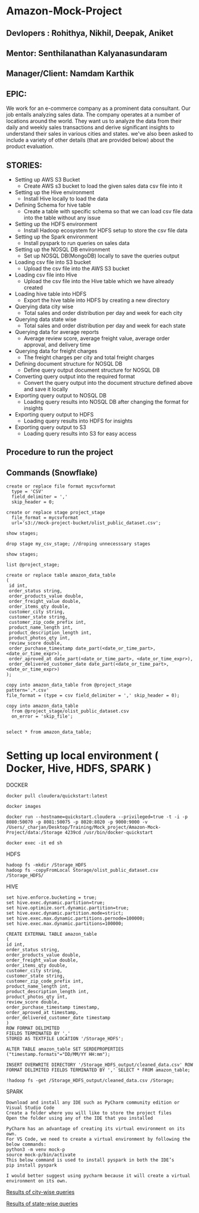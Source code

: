 # Amazon-Mock-Project

## Devlopers : Rohithya, Nikhil, Deepak, Aniket

## Mentor: Senthilanathan Kalyanasundaram

## Manager/Client: Namdam Karthik

## EPIC:

 We work for an e-commerce company as a prominent data consultant. Our job entails analyzing sales data. The company operates at a number of locations around the world. They want us to analyze the data from their daily and weekly sales transactions and derive significant insights to understand their sales in various cities and states. we've also been asked to include a variety of other details (that are provided below) about the product evaluation.

## STORIES:

- Setting up AWS S3 Bucket
  - Create AWS s3 bucket to load the given sales data csv file into it
- Setting up the Hive environment
  - Install Hive locally to load the data
- Defining Schema for hive table
  - Create a table with specific schema so that we can load csv file data into the table without any issue
- Setting up the HDFS environment
  - Install Hadoop ecosystem for HDFS setup to store the csv file data
- Setting up the Spark environment
  - Install pyspark to run queries on sales data
- Setting up the NOSQL DB environment
  - Set up NOSQL DB(MongoDB) locally to save the queries output
- Loading csv file into S3 bucket
  - Upload the csv file into the AWS S3 bucket
- Loading csv file into Hive
  - Upload the csv file into the Hive table which we have already created
- Loading hive table into HDFS
  - Export the hive table into HDFS by creating a new directory
- Querying data city wise
  - Total sales and order distribution per day and week for each city
- Querying data state wise
  - Total sales and order distribution per day and week for each state
- Querying data for average reports
  - Average review score, average freight value, average order approval, and delivery time
- Querying data for freight charges
  - The freight charges per city and total freight charges
- Defining document structure for NOSQL DB
  - Define query output document structure for NOSQL DB
- Converting query output into the required format
  - Convert the query output into the document structure defined above and save it locally
- Exporting query output to NOSQL DB
  - Loading query results into NOSQL DB after changing the format for insights
- Exporting query output to HDFS
  - Loading query results into HDFS for insights
- Exporting query output to S3
  - Loading query results into S3 for easy access

## Procedure to run the project

## Commands (Snowflake)

```
create or replace file format mycsvformat
  type = 'CSV'
  field_delimiter = ','
  skip_header = 0;
  
create or replace stage project_stage
  file_format = mycsvformat 
  url='s3://mock-project-bucket/olist_public_dataset.csv';

show stages;

drop stage my_csv_stage; //droping unnecesssary stages

show stages;

list @project_stage;

create or replace table amazon_data_table 
(
 id int,
 order_status string,
 order_products_value double,
 order_freight_value double,
 order_items_qty double,
 customer_city string,
 customer_state string,
 customer_zip_code_prefix int,
 product_name_length int,
 product_description_length int,
 product_photos_qty int,
 review_score double,
 order_purchase_timestamp date_part(<date_or_time_part>, <date_or_time_expr>),
 order_aproved_at date_part(<date_or_time_part>, <date_or_time_expr>),
 order_delivered_customer_date date_part(<date_or_time_part>, <date_or_time_expr>) 
); 

copy into amazon_data_table from @project_stage 
pattern='.*.csv' 
file_format = (type = csv field_delimiter = ',' skip_header = 0);

copy into amazon_data_table
  from @project_stage/olist_public_dataset.csv
  on_error = 'skip_file';


select * from amazon_data_table;
```

# Setting up local environment ( Docker, Hive, HDFS, SPARK )

DOCKER

```
docker pull cloudera/quickstart:latest

docker images

docker run --hostname=quickstart.cloudera --privileged=true -t -i -p 8080:50070 -p 8081:50075 -p 8020:8020 -p 9000:9000 -v /Users/_charjan/Desktop/Training/Mock_project/Amazon-Mock-Project/data:/Storage 4239cd /usr/bin/docker-quickstart

docker exec -it ed sh                                
```

HDFS

```
hadoop fs -mkdir /Storage_HDFS
hadoop fs -copyFromLocal Storage/olist_public_dataset.csv /Storage_HDFS/
```

HIVE

```
set hive.enforce.bucketing = true;
set hive.exec.dynamic.partition=true;
set hive.optimize.sort.dynamic.partition=true;
set hive.exec.dynamic.partition.mode=strict;
set hive.exec.max.dynamic.partitions.pernode=100000;
set hive.exec.max.dynamic.partitions=100000;

CREATE EXTERNAL TABLE amazon_table 
(
id int,
order_status string,
order_products_value double,
order_freight_value double,
order_items_qty double,
customer_city string,
customer_state string,
customer_zip_code_prefix int,
product_name_length int,
product_description_length int,
product_photos_qty int,
review_score double,
order_purchase_timestamp timestamp,
order_aproved_at timestamp,
order_delivered_customer_date timestamp
) 
ROW FORMAT DELIMITED
FIELDS TERMINATED BY ',' 
STORED AS TEXTFILE LOCATION '/Storage_HDFS';  

ALTER TABLE amazon_table SET SERDEPROPERTIES ("timestamp.formats"="DD/MM/YY HH:mm");

INSERT OVERWRITE DIRECTORY '/Storage_HDFS_output/cleaned_data.csv' ROW FORMAT DELIMITED FIELDS TERMINATED BY ',' SELECT * FROM amazon_table;

!hadoop fs -get /Storage_HDFS_output/cleaned_data.csv /Storage;
```

SPARK

```
Download and install any IDE such as PyCharm community edition or Visual Studio Code 
Create a folder where you will like to store the project files
Open the folder using any of the IDE that you installed

PyCharm has an advantage of creating its virtual environment on its own.
For VS Code, we need to create a virtual environment by following the below commands:
python3 -m venv mock-p
source mock-p/bin/activate
This below command is used to install pyspark in both the IDE’s
pip install pyspark

I would better suggest using pycharm because it will create a virtual environment on its own.
```

[Results of city-wise queries](https://docs.google.com/document/d/1cAs5sppIqbSO3OZIO7Z-aUHW9mwMmtCMGS4FbYxkyhA/edit#)

[Results of state-wise queries](https://docs.google.com/document/d/1EkTXpiRELX4A6mU1Sc6Y43wPwDEEx4MhTS1Qgt2pEKc/edit)
